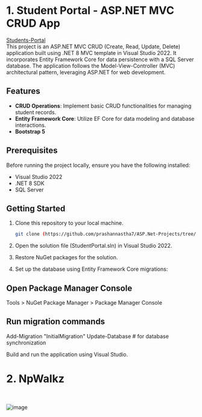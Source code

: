 # 1. Student Portal - ASP.NET MVC CRUD App
[Students-Portal](https://github.com/prashannastha7/ASP.Net-Projects/tree/main/StudentPortal)<br>
This project is an ASP.NET MVC CRUD (Create, Read, Update, Delete) application built using .NET 8 MVC template in Visual Studio 2022. It incorporates Entity Framework Core for data persistence with a SQL Server database. The application follows the Model-View-Controller (MVC) architectural pattern, leveraging ASP.NET for web development.

## Features

- **CRUD Operations**: Implement basic CRUD functionalities for managing student records.
- **Entity Framework Core**: Utilize EF Core for data modeling and database interactions.
- **Bootstrap 5**

## Prerequisites

Before running the project locally, ensure you have the following installed:

- Visual Studio 2022
- .NET 8 SDK
- SQL Server

## Getting Started

1. Clone this repository to your local machine.
   
   ```bash
   git clone (https://github.com/prashannastha7/ASP.Net-Projects/tree/main)


2.  Open the solution file (StudentPortal.sln) in Visual Studio 2022.

3.  Restore NuGet packages for the solution.

4.  Set up the database using Entity Framework Core migrations:

## Open Package Manager Console
Tools > NuGet Package Manager > Package Manager Console

## Run migration commands
Add-Migration "InitialMigration"
Update-Database  # for database synchronization

Build and run the application using Visual Studio.



# 2. NpWalkz
<br>




   ![image](https://github.com/prashannastha7/ASP.Net-Projects/assets/92351587/4cd42851-1b7c-432c-b9fd-c832df464a4a)

